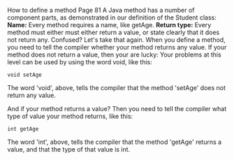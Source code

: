 How to define a method Page 81
A Java method has a number of component parts, as demonstrated in our definition of the Student class:
**Name:** Every method requires a name, like getAge.
**Return type:** Every method must either must either return a value, or state clearly that it does not return any. 
Confused? Let's take that again. When you define a method, you need to tell the compiler whether 
your method returns any value. If your method does not return a value, then your are lucky: Your 
problems at this level can be used by using the word void, like this:

```
void setAge

```

The word 'void', above, tells the compiler that the method 'setAge' does not return any value.

And if your method returns a value? Then you need to tell the compiler what type of value your method returns, like this:

```
int getAge

```

The word 'int', above, tells the compiler that the method 'getAge' returns a value, and that the type of that value is int.

